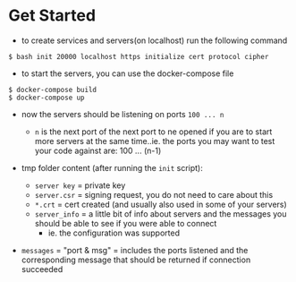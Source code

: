 # Get Started

 * to create services and servers(on localhost) run the following command

 ```console
 $ bash init 20000 localhost https initialize cert protocol cipher
 ```

 * to start the servers, you can use the docker-compose file

 ```console
 $ docker-compose build
 $ docker-compose up
 ```

 * now the servers should be listening on ports `100 ... n`
   * `n` is the next port of the next port to ne opened if you are to start more servers at the same time..ie. the ports you may want to test your code against are: 100 ... (n-1)

 * tmp folder content (after running the `init` script):
   * `server key` = private key
   * `server.csr` = signing request, you do not need to care about this
   * `*.crt` = cert created (and usually also used in some of your servers)
   * `server_info` = a little bit of info about servers and the messages you should be able to see if you were able to connect
     * ie. the configuration was supported
 * `messages` = "port & msg" = includes the ports listened and the corresponding message that should be returned if connection succeeded
